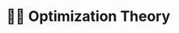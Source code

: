 ---
title: "🧐💸 Optimization Theory"
permalink: /optimization-theory/
layout: category
author_profile: false
taxonomy: Optimization Theory
---